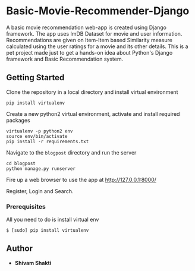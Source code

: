 # Basic-Movie-Recommender-Django

A basic movie recommendation web-app is created using Django framework. The app uses ImDB Dataset for movie and user information. Recommendations are given on Item-Item based Similarity measure calculated using the user ratings for a movie and its other details. This is a pet project made just to get a hands-on idea about Python's Django framework and Basic Recommendation system. 

## Getting Started

Clone the repository in a local directory and install virtual environment
```
pip install virtualenv
```

Create a new python2 virtual environment, activate and install required packages
```
virtualenv -p python2 env
source env/bin/activate
pip install -r requirements.txt
```


Navigate to the ```blogpost``` directory and run the server
```
cd blogpost
python manage.py runserver
```

Fire up a web browser to use the app at http://127.0.0.1:8000/

Register, Login and Search.

### Prerequisites

All you need to do is install virtual env

```
$ [sudo] pip install virtualenv
```

## Author

* **Shivam Shakti**
